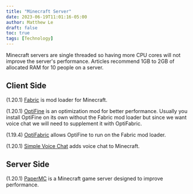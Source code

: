 ```yaml
---
title: "Minecraft Server"
date: 2023-06-19T11:01:16-05:00
author: Matthew Le
draft: false
toc: true
tags: [Technology]
---
```


Minecraft servers are single threaded
so having more CPU cores will not improve the server's performance.
Articles recommend 1GB to 2GB of allocated RAM for 10
people on a server.

## Client Side
(1.20.1) [Fabric](https://fabricmc.net/) is mod loader for Minecraft.

(1.20.1) [OptiFine](https://optifine.net/home) is an optimization mod for better 
performance. Usually you install OptiFine on its own without the Fabric mod loader
but since we want voice chat we will need to supplement it with OptiFabric.

(1.19.4) [OptiFabric](https://www.curseforge.com/minecraft/mc-mods/optifabric) allows OptiFine
to run on the Fabric mod loader.

(1.20.1) [Simple Voice Chat](https://legacy.curseforge.com/minecraft/mc-mods/simple-voice-chat/files/all?filter-status=1&filter-game-version=2020709689:7499) adds voice chat to Minecraft.

## Server Side
(1.20.1) [PaperMC](https://papermc.io/) is a Minecraft game server designed to improve 
performance.

